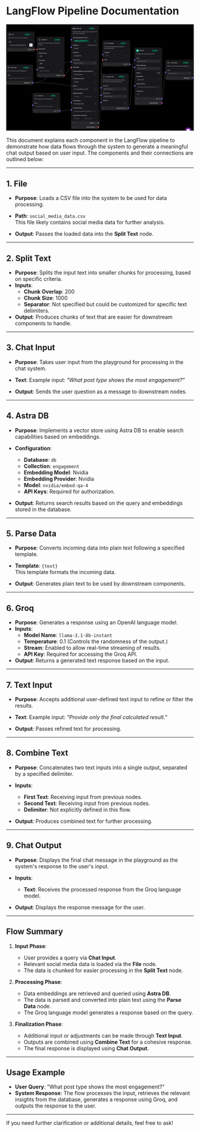 # LangFlow Pipeline Documentation

![LangFlow Diagram](assets/images/langflow.png)

This document explains each component in the LangFlow pipeline to demonstrate how data flows through the system to generate a meaningful chat output based on user input. The components and their connections are outlined below:

---

## 1. File

- **Purpose**: Loads a CSV file into the system to be used for data processing.
- **Path**: `social_media_data.csv`  
  This file likely contains social media data for further analysis.

- **Output**: Passes the loaded data into the **Split Text** node.

---

## 2. Split Text

- **Purpose**: Splits the input text into smaller chunks for processing, based on specific criteria.
- **Inputs**:
  - **Chunk Overlap**: 200
  - **Chunk Size**: 1000
  - **Separator**: Not specified but could be customized for specific text delimiters.
- **Output**: Produces chunks of text that are easier for downstream components to handle.

---

## 3. Chat Input

- **Purpose**: Takes user input from the playground for processing in the chat system.
- **Text**: Example input: _"What post type shows the most engagement?"_

- **Output**: Sends the user question as a message to downstream nodes.

---

## 4. Astra DB

- **Purpose**: Implements a vector store using Astra DB to enable search capabilities based on embeddings.
- **Configuration**:

  - **Database**: `db`
  - **Collection**: `engagement`
  - **Embedding Model**: Nvidia
  - **Embedding Provider**: Nvidia
  - **Model**: `nvidia/embed-qa-4`
  - **API Keys**: Required for authorization.

- **Output**: Returns search results based on the query and embeddings stored in the database.

---

## 5. Parse Data

- **Purpose**: Converts incoming data into plain text following a specified template.
- **Template**: `{text}`  
  This template formats the incoming data.

- **Output**: Generates plain text to be used by downstream components.

---

## 6. Groq

- **Purpose**: Generates a response using an OpenAI language model.
- **Inputs**:
  - **Model Name**: `llama-3.1-8b-instant`
  - **Temperature**: 0.1 (Controls the randomness of the output.)
  - **Stream**: Enabled to allow real-time streaming of results.
  - **API Key**: Required for accessing the Groq API.
- **Output**: Returns a generated text response based on the input.

---

## 7. Text Input

- **Purpose**: Accepts additional user-defined text input to refine or filter the results.
- **Text**: Example input: _"Provide only the final calculated result."_

- **Output**: Passes refined text for processing.

---

## 8. Combine Text

- **Purpose**: Concatenates two text inputs into a single output, separated by a specified delimiter.
- **Inputs**:

  - **First Text**: Receiving input from previous nodes.
  - **Second Text**: Receiving input from previous nodes.
  - **Delimiter**: Not explicitly defined in this flow.

- **Output**: Produces combined text for further processing.

---

## 9. Chat Output

- **Purpose**: Displays the final chat message in the playground as the system's response to the user's input.
- **Inputs**:

  - **Text**: Receives the processed response from the Groq language model.

- **Output**: Displays the response message for the user.

---

## Flow Summary

1. **Input Phase**:

   - User provides a query via **Chat Input**.
   - Relevant social media data is loaded via the **File** node.
   - The data is chunked for easier processing in the **Split Text** node.

2. **Processing Phase**:

   - Data embeddings are retrieved and queried using **Astra DB**.
   - The data is parsed and converted into plain text using the **Parse Data** node.
   - The Groq language model generates a response based on the query.

3. **Finalization Phase**:
   - Additional input or adjustments can be made through **Text Input**.
   - Outputs are combined using **Combine Text** for a cohesive response.
   - The final response is displayed using **Chat Output**.

---

## Usage Example

- **User Query**: "What post type shows the most engagement?"
- **System Response**: The flow processes the input, retrieves the relevant insights from the database, generates a response using Groq, and outputs the response to the user.

---

If you need further clarification or additional details, feel free to ask!
